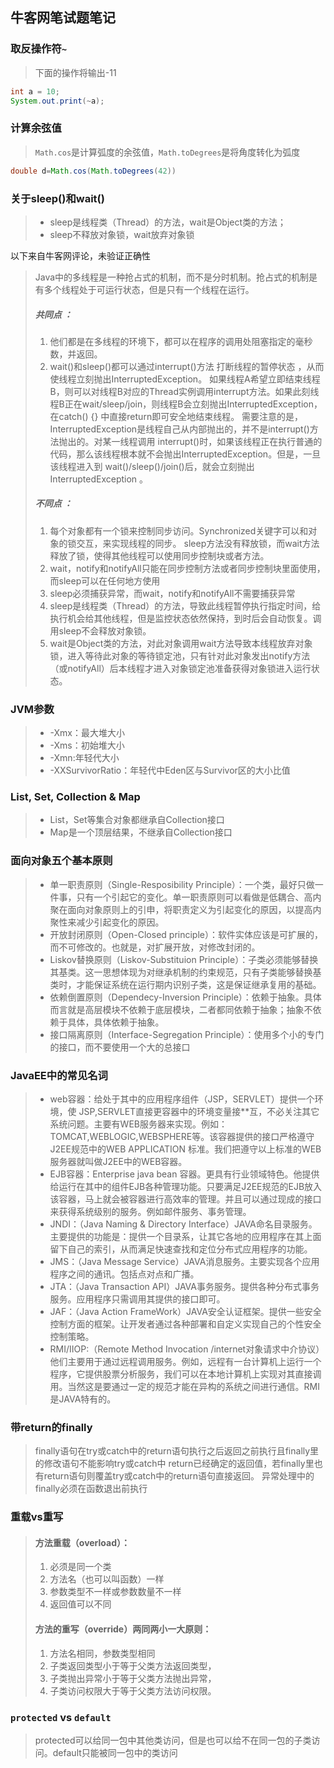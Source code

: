 ## 牛客网笔试题笔记

### 取反操作符`~`
> 下面的操作将输出-11
```java 
int a = 10;
System.out.print(~a);
```

### 计算余弦值
> `Math.cos`是计算弧度的余弦值，`Math.toDegrees`是将角度转化为弧度
```java
double d=Math.cos(Math.toDegrees(42))
```

### 关于sleep()和wait()
> * sleep是线程类（Thread）的方法，wait是Object类的方法；
> * sleep不释放对象锁，wait放弃对象锁

以下来自牛客网评论，未验证正确性
> Java中的多线程是一种抢占式的机制，而不是分时机制。抢占式的机制是有多个线程处于可运行状态，但是只有一个线程在运行。 
> ##### 共同点 ： 
> 1. 他们都是在多线程的环境下，都可以在程序的调用处阻塞指定的毫秒数，并返回。 
> 2. wait()和sleep()都可以通过interrupt()方法 打断线程的暂停状态 ，从而使线程立刻抛出InterruptedException。 如果线程A希望立即结束线程B，则可以对线程B对应的Thread实例调用interrupt方法。如果此刻线程B正在wait/sleep/join，则线程B会立刻抛出InterruptedException，在catch() {} 中直接return即可安全地结束线程。 需要注意的是，InterruptedException是线程自己从内部抛出的，并不是interrupt()方法抛出的。对某一线程调用 interrupt()时，如果该线程正在执行普通的代码，那么该线程根本就不会抛出InterruptedException。但是，一旦该线程进入到 wait()/sleep()/join()后，就会立刻抛出InterruptedException 。 
> ##### 不同点 ：  
> 1. 每个对象都有一个锁来控制同步访问。Synchronized关键字可以和对象的锁交互，来实现线程的同步。 sleep方法没有释放锁，而wait方法释放了锁，使得其他线程可以使用同步控制块或者方法。 
> 2. wait，notify和notifyAll只能在同步控制方法或者同步控制块里面使用，而sleep可以在任何地方使用 
> 3. sleep必须捕获异常，而wait，notify和notifyAll不需要捕获异常 
> 4. sleep是线程类（Thread）的方法，导致此线程暂停执行指定时间，给执行机会给其他线程，但是监控状态依然保持，到时后会自动恢复。调用sleep不会释放对象锁。
> 5. wait是Object类的方法，对此对象调用wait方法导致本线程放弃对象锁，进入等待此对象的等待锁定池，只有针对此对象发出notify方法（或notifyAll）后本线程才进入对象锁定池准备获得对象锁进入运行状态。

### JVM参数
> * -Xmx：最大堆大小
> * -Xms：初始堆大小
> * -Xmn:年轻代大小
> * -XXSurvivorRatio：年轻代中Eden区与Survivor区的大小比值

### List, Set, Collection & Map
> * List，Set等集合对象都继承自Collection接口
> * Map是一个顶层结果，不继承自Collection接口

### 面向对象五个基本原则
> * 单一职责原则（Single-Resposibility Principle）：一个类，最好只做一件事，只有一个引起它的变化。单一职责原则可以看做是低耦合、高内聚在面向对象原则上的引申，将职责定义为引起变化的原因，以提高内聚性来减少引起变化的原因。 
> * 开放封闭原则（Open-Closed principle）：软件实体应该是可扩展的，而不可修改的。也就是，对扩展开放，对修改封闭的。 
> * Liskov替换原则（Liskov-Substituion Principle）：子类必须能够替换其基类。这一思想体现为对继承机制的约束规范，只有子类能够替换基类时，才能保证系统在运行期内识别子类，这是保证继承复用的基础。 
> * 依赖倒置原则（Dependecy-Inversion Principle）：依赖于抽象。具体而言就是高层模块不依赖于底层模块，二者都同依赖于抽象；抽象不依赖于具体，具体依赖于抽象。 
> * 接口隔离原则（Interface-Segregation Principle）：使用多个小的专门的接口，而不要使用一个大的总接口

### JavaEE中的常见名词
> * web容器：给处于其中的应用程序组件（JSP，SERVLET）提供一个环境，使 JSP,SERVLET直接更容器中的环境变量接**互，不必关注其它系统问题。主要有WEB服务器来实现。例如：TOMCAT,WEBLOGIC,WEBSPHERE等。该容器提供的接口严格遵守J2EE规范中的WEB APPLICATION 标准。我们把遵守以上标准的WEB服务器就叫做J2EE中的WEB容器。
> * EJB容器：Enterprise java bean 容器。更具有行业领域特色。他提供给运行在其中的组件EJB各种管理功能。只要满足J2EE规范的EJB放入该容器，马上就会被容器进行高效率的管理。并且可以通过现成的接口来获得系统级别的服务。例如邮件服务、事务管理。
> * JNDI：（Java Naming & Directory Interface）JAVA命名目录服务。主要提供的功能是：提供一个目录系，让其它各地的应用程序在其上面留下自己的索引，从而满足快速查找和定位分布式应用程序的功能。
> * JMS：（Java Message Service）JAVA消息服务。主要实现各个应用程序之间的通讯。包括点对点和广播。
> * JTA：（Java Transaction API）JAVA事务服务。提供各种分布式事务服务。应用程序只需调用其提供的接口即可。
> * JAF：（Java Action FrameWork）JAVA安全认证框架。提供一些安全控制方面的框架。让开发者通过各种部署和自定义实现自己的个性安全控制策略。
> * RMI/IIOP:（Remote Method Invocation /internet对象请求中介协议）他们主要用于通过远程调用服务。例如，远程有一台计算机上运行一个程序，它提供股票分析服务，我们可以在本地计算机上实现对其直接调用。当然这是要通过一定的规范才能在异构的系统之间进行通信。RMI是JAVA特有的。

### 带return的finally
> finally语句在try或catch中的return语句执行之后返回之前执行且finally里的修改语句不能影响try或catch中 return已经确定的返回值，若finally里也有return语句则覆盖try或catch中的return语句直接返回。
> 异常处理中的finally必须在函数退出前执行

### 重载vs重写
> #### 方法重载（overload）：
> 1. 必须是同一个类
> 2. 方法名（也可以叫函数）一样
> 3. 参数类型不一样或参数数量不一样
> 4. 返回值可以不同
> #### 方法的重写（override）两同两小一大原则：
> 1. 方法名相同，参数类型相同
> 2. 子类返回类型小于等于父类方法返回类型，
> 3. 子类抛出异常小于等于父类方法抛出异常，
> 4. 子类访问权限大于等于父类方法访问权限。

### `protected` vs `default`
> protected可以给同一包中其他类访问，但是也可以给不在同一包的子类访问。default只能被同一包中的类访问